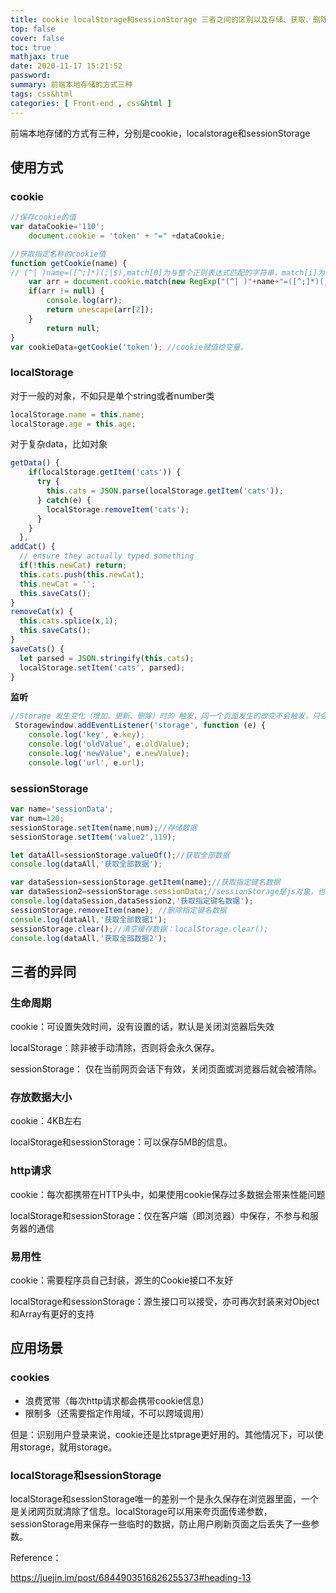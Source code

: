 ```yaml
---
title: cookie localStorage和sessionStorage 三者之间的区别以及存储、获取、删除等使用方式
top: false
cover: false
toc: true
mathjax: true
date: 2020-11-17 15:21:52
password:
summary: 前端本地存储的方式三种
tags: css&html
categories: [ Front-end , css&html ]
---
```


前端本地存储的方式有三种，分别是cookie，localstorage和sessionStorage 

## 使用方式

### cookie

```js
//保存cookie的值 
var dataCookie='110';
    document.cookie = 'token' + "=" +dataCookie; 

//获取指定名称的cookie值
function getCookie(name) { 
// (^| )name=([^;]*)(;|$),match[0]为与整个正则表达式匹配的字符串，match[i]为正则表达式捕获数组相匹配的数组；
    var arr = document.cookie.match(new RegExp("(^| )"+name+"=([^;]*)(;|$)"));
    if(arr != null) {
        console.log(arr);
        return unescape(arr[2]);
    }
        return null;
}
var cookieData=getCookie('token'); //cookie赋值给变量。
```

### localStorage

对于一般的对象，不如只是单个string或者number类
```js
localStorage.name = this.name;      
localStorage.age = this.age;
```
对于复杂data，比如对象

```js
getData() {
    if(localStorage.getItem('cats')) {
      try {
        this.cats = JSON.parse(localStorage.getItem('cats'));
      } catch(e) {
        localStorage.removeItem('cats');
      }
    }
  }, 
addCat() {
  // ensure they actually typed something
  if(!this.newCat) return;
  this.cats.push(this.newCat);
  this.newCat = '';
  this.saveCats();
}
removeCat(x) {
  this.cats.splice(x,1);
  this.saveCats();
}
saveCats() {
  let parsed = JSON.stringify(this.cats);
  localStorage.setItem('cats', parsed);
}
```
**监听**　　

```javascript
//Storage 发生变化（增加、更新、删除）时的 触发，同一个页面发生的改变不会触发，只会监听同一域名下其他页面改变
 Storagewindow.addEventListener('storage', function (e) {　 
    console.log('key', e.key); 
    console.log('oldValue', e.oldValue);　　
    console.log('newValue', e.newValue); 
    console.log('url', e.url);
```

### sessionStorage

```js
var name='sessionData';
var num=120;
sessionStorage.setItem(name,num);//存储数据
sessionStorage.setItem('value2',119);

let dataAll=sessionStorage.valueOf();//获取全部数据
console.log(dataAll,'获取全部数据');

var dataSession=sessionStorage.getItem(name);//获取指定键名数据
var dataSession2=sessionStorage.sessionData;//sessionStorage是js对象，也可以使用key的方式来获取值
console.log(dataSession,dataSession2,'获取指定键名数据');
sessionStorage.removeItem(name); //删除指定键名数据
console.log(dataAll,'获取全部数据1');
sessionStorage.clear();//清空缓存数据：localStorage.clear();
console.log(dataAll,'获取全部数据2');  
```



## 三者的异同

### 生命周期

cookie：可设置失效时间，没有设置的话，默认是关闭浏览器后失效

localStorage：除非被手动清除，否则将会永久保存。

sessionStorage： 仅在当前网页会话下有效，关闭页面或浏览器后就会被清除。

### 存放数据大小

cookie：4KB左右

localStorage和sessionStorage：可以保存5MB的信息。

### http请求

cookie：每次都携带在HTTP头中，如果使用cookie保存过多数据会带来性能问题

localStorage和sessionStorage：仅在客户端（即浏览器）中保存，不参与和服务器的通信

### 易用性

cookie：需要程序员自己封装，源生的Cookie接口不友好

localStorage和sessionStorage：源生接口可以接受，亦可再次封装来对Object和Array有更好的支持

## 应用场景

### cookies

- 浪费宽带（每次http请求都会携带cookie信息）
- 限制多（还需要指定作用域，不可以跨域调用）

但是：识别用户登录来说，cookie还是比stprage更好用的。其他情况下，可以使用storage，就用storage。

### localStorage和sessionStorage

localStorage和sessionStorage唯一的差别一个是永久保存在浏览器里面，一个是关闭网页就清除了信息。localStorage可以用来夸页面传递参数，sessionStorage用来保存一些临时的数据，防止用户刷新页面之后丢失了一些参数。

 

Reference：

https://juejin.im/post/6844903516826255373#heading-13